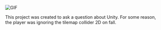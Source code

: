 ![GIF](./Animation.gif)

This project was created to ask a question about Unity. For some reason, the player was ignoring the tilemap collider 2D on fall.